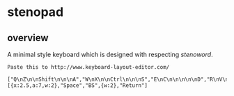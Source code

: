 # stenopad

## overview

A minimal style keyboard which is designed with respecting *stenoword*.

```
Paste this to http://www.keyboard-layout-editor.com/

["Q\nZ\n\nShift\n\n\nA","W\nX\n\nCtrl\n\n\nS","E\nC\n\n\n\n\nD","R\nV\n\n\n\n\nF","T\nB\n\n\n\n\nG","Y\nN\n\n\n\n\nH","U\nM\n\n\n\n\nJ","I\n,\n\n\n\n\nK","O\n.\n\nCtrl\n\n\nL","P\n/\n\nShift\n\n\n;"],
[{x:2.5,a:7,w:2},"Space","BS",{w:2},"Return"]

```

